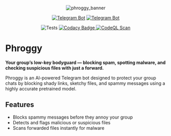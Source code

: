 <p align="center">
  <img src="https://github.com/user-attachments/assets/5ecbfdd7-c7d8-4086-9ccd-d64dec9b6b08" alt="phroggy_banner" />
</p>

<div align="center">
  
  [![Telegram Bot](https://img.shields.io/badge/Phroggy%20Bot-FFFFFF?logo=telegram&logoColor=black.svg)](https://t.me/Phroggy_Bot)
  [![Telegram Bot](https://img.shields.io/badge/Phroggy%20Updates-FFFFFF?logo=telegram&logoColor=black)](https://t.me/Phroggy_Updates)
  
</div>

<p align="center">
  <img src="https://github.com/kebtes/Phroggy/actions/workflows/ci.yml/badge.svg" alt="Tests" />
  <a href="https://app.codacy.com?utm_source=gh&utm_medium=referral&utm_content=&utm_campaign=Badge_grade">
    <img src="https://app.codacy.com/project/badge/Grade/ca763c400e9d4795b666f606595cc175" alt="Codacy Badge" />
  </a>

  <a href="https://github.com/kebtes/Phroggy/security/code-scanning">
    <img src="https://github.com/kebtes/Phroggy/actions/workflows/codeql-analysis.yml/badge.svg" alt="CodeQL Scan">
  </a>
</p>

  
# Phroggy

**Your group’s low-key bodyguard — blocking spam, spotting malware, and checking suspicious files with just a forward.**

Phroggy is an AI-powered Telegram bot designed to protect your group chats by blocking shady links, sketchy files, and spammy messages using a highly accurate pretrained model.

## Features
- Blocks spammy messages before they annoy your group  
- Detects and flags malicious or suspicious files  
- Scans forwarded files instantly for malware  
